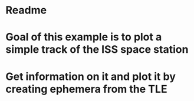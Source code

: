 # Readme
# Goal of this example is to plot a simple track of the ISS space station

# Get information on it and plot it by creating ephemera from the TLE

